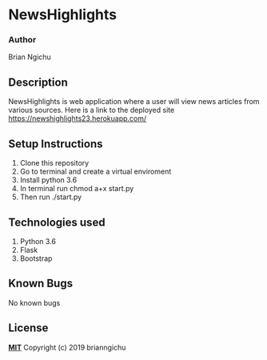 # NewsHighlights
### Author
Brian Ngichu
## Description
 NewsHighlights is web application where a user will view  news articles from various sources.
 Here is a link to the deployed site https://newshighlights23.herokuapp.com/
## Setup Instructions
1. Clone this repository
2. Go to terminal and create a virtual enviroment
3. Install python 3.6
4. In terminal run chmod a+x start.py
5. Then run ./start.py
## Technologies used
1. Python 3.6
2. Flask
3. Bootstrap
## Known Bugs
No known bugs
## License
**[MIT](https://github.com/brianngichu/News-Highlight/blob/master/LICENSE)**
Copyright (c) 2019 brianngichu




